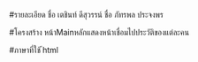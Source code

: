 #รายละเอียด
ชื่อ เตชินท์ ดีสุวรรน์
ชื่อ ภัทรพล ประจงพร

#โครงสร้าง
หน้าMainหลักแสดงหน้าเชื่อมไปประวัติของแต่ละคน

#ภาษาที่ใช้
้html
